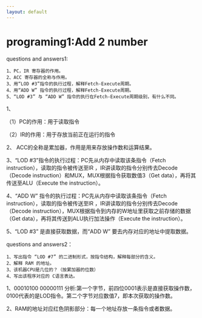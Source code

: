 ```yaml
---
layout: default
---
```


# programing1:Add 2 number
questions and answers1:

    1、PC，IR 寄存器的作用。
    2、ACC 寄存器的全称与作用。
    3、用“LOD #3”指令的执行过程，解释Fetch-Execute周期。
    4、用“ADD W” 指令的执行过程，解释Fetch-Execute周期。
    5、“LOD #3” 与 “ADD W” 指令的执行在Fetch-Execute周期级别，有什么不同。

1、

（1）PC的作用：用于读取指令

（2）IR的作用：用于存放当前正在运行的指令

2、 ACC的全称是累加器，作用是用来存放操作数和运算结果。

3、“LOD #3”指令的执行过程：PC先从内存中读取该条指令（Fetch instruction），读取的指令被传送至IR
，IR讲读取的指令分别传去Decode（Decode instruction）和MUX，MUX根据指令获取数值3（Get data），再将其传送至ALU（Execute the instruction）。

4、“ADD W” 指令的执行过程：PC先从内存中读取该条指令（Fetch instruction），读取的指令被传送至IR
，IR讲读取的指令分别传去Decode（Decode instruction），MUX根据指令到内存的W地址里获取之前存储的数据（Get data），再将其传送到ALU执行加法操作（Execute the instruction）。

5、“LOD #3” 是直接获取数据，而“ADD W” 要去内存对应的地址中提取数据。

questions and answers2：

    1、写出指令 “LOD #7” 的二进制形式，按指令结构，解释每部分的含义。
    2、解释 RAM 的地址。
    3、该机器CPU是几位的？（按累加器的位数）
    4、写出该程序对应的 C语言表达。

1、00010100 00000111
分析:第一个字节，前四位0001表示是直接获取操作数，0100代表的是LOD指令。第二个字节对应数值7，即本次获取的操作数。

2、RAM的地址对应红色阴影部分：每一个地址存放一条指令或者数据。
![]()